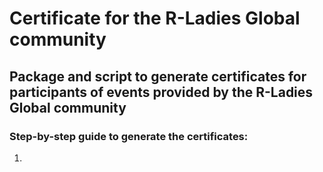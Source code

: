 # Certificate for the R-Ladies Global community

## Package and script to generate certificates for participants of events provided by the R-Ladies Global community

### Step-by-step guide to generate the certificates:

1.
